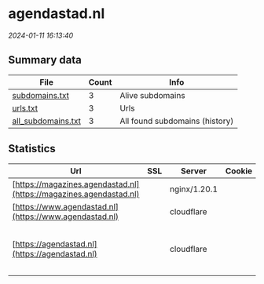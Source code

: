 # agendastad.nl
*2024-01-11 16:13:40*
## Summary data
| File       | Count | Info |
|------------|-------|------|
|[subdomains.txt](/data/agendastad.nl/subdomains.txt)|3|Alive subdomains|
|[urls.txt](/data/agendastad.nl/urls.txt)|3|Urls|
|[all_subdomains.txt](/data/agendastad.nl/all_subdomains.txt)|3|All found subdomains (history)|
## Statistics
| Url | SSL | Server | Cookie | HSTS | CSP | XFO | XXP | RP | Tech |Title |
|------------|-------|------|------|------|------|------|------|------|------|------|
|[https://magazines.agendastad.nl](https://magazines.agendastad.nl)| |nginx/1.20.1| | | | :white_check_mark: | :white_check_mark: | :white_check_mark: |Nginx:1.20.1 PHP||
|[https://www.agendastad.nl](https://www.agendastad.nl)| |cloudflare| |:white_check_mark: | | | | :white_check_mark: |Cloudflare HSTS HTTP/3||
|[https://agendastad.nl](https://agendastad.nl)| |cloudflare| |:white_check_mark: | | | | :white_check_mark: |Cloudflare HSTS HTTP/3 MySQL PHP WP Rocket WordPress:6.4.2 Yoast SEO:21.7|Agenda Stad - ho...|
